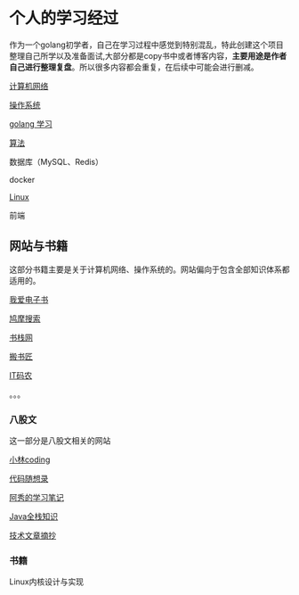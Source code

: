# 个人的学习经过

作为一个golang初学者，自己在学习过程中感觉到特别混乱，特此创建这个项目整理自己所学以及准备面试,大部分都是copy书中或者博客内容，**主要用途是作者自己进行整理复盘**。所以很多内容都会重复，在后续中可能会进行删减。

[计算机网络](https://github.com/Simin-hub/Learning-Programming/blob/main/%E8%AE%A1%E7%AE%97%E6%9C%BA%E5%9F%BA%E7%A1%80/%E8%AE%A1%E7%AE%97%E6%9C%BA%E7%BD%91%E7%BB%9C.md)

[操作系统](https://github.com/Simin-hub/Learning-Programming/blob/main/%E8%AE%A1%E7%AE%97%E6%9C%BA%E5%9F%BA%E7%A1%80/%E8%AE%A1%E7%AE%97%E6%9C%BA%E6%93%8D%E4%BD%9C%E7%B3%BB%E7%BB%9F.md)

[golang 学习](https://github.com/Simin-hub/Learning-Programming/tree/main/Go)

[算法](https://github.com/Simin-hub/Learning-Programming/tree/main/Go/%E7%AE%97%E6%B3%95)

数据库（MySQL、Redis）

docker

[Linux](https://github.com/Simin-hub/Learning-Programming/blob/main/Linux/Linux.md)

前端

## 网站与书籍

这部分书籍主要是关于计算机网络、操作系统的。网站偏向于包含全部知识体系都适用的。

[我爱电子书](https://www.52doc.com/)

[鸠摩搜索](https://www.jiumodiary.com/)

[书栈网](https://www.bookstack.cn/)

[搬书匠](http://www.banshujiang.cn/)

[IT码农](https://tanqingbo.cn/CSBook001/)

。。。

### 八股文

这一部分是八股文相关的网站

[小林coding](https://xiaolincoding.com/)

[代码随想录](https://github.com/youngyangyang04/leetcode-master)

[阿秀的学习笔记](https://interviewguide.cn/#/README)

[Java全栈知识](https://pdai.tech/)

[技术文章摘抄](http://learn.lianglianglee.com/)

### 书籍

Linux内核设计与实现
